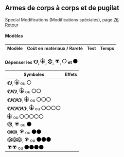 ## Armes de corps à corps et de pugilat
Special Modifications (Modifications spéciales), page [76](https://thetrove.is/Books/Star%20Wars%20[multi]/FFG/Edge%20of%20the%20Empire/Edge%20of%20the%20Empire%20-%20%28SWE14%29%20Special%20Modifications.pdf#page=80)  
[Retour](../index.md)

#### Modèles

| Modèle | Coût en matériaux / Rareté | Test | Temps |
| --- | --: | --- | --- |


#### Dépenser les <img src="../images/advantage.png" width="16">, <img src="../images/triomphe.png" width="16">, <img src="../images/threat.png" width="16">, <img src="../images/despair.png" width="16">, <img src="../images/light.png" width="16"> et <img src="../images/dark.png" width="16">

Symboles | Effets
--- | ---
<img src="../images/advantage.png" width="16">, <img src="../images/triomphe.png" width="16"> ou <img src="../images/light.png" width="16"> | 
<img src="../images/advantage.png" width="16"><img src="../images/advantage.png" width="16">, <img src="../images/triomphe.png" width="16"> ou <img src="../images/light.png" width="16"><img src="../images/light.png" width="16"> | 
<img src="../images/advantage.png" width="16"><img src="../images/advantage.png" width="16"><img src="../images/advantage.png" width="16">, <img src="../images/triomphe.png" width="16"> ou <img src="../images/light.png" width="16"><img src="../images/light.png" width="16"><img src="../images/light.png" width="16"> | 
<img src="../images/advantage.png" width="16"><img src="../images/advantage.png" width="16"><img src="../images/advantage.png" width="16"><img src="../images/advantage.png" width="16">, <img src="../images/triomphe.png" width="16"> ou <img src="../images/light.png" width="16"><img src="../images/light.png" width="16"><img src="../images/light.png" width="16"><img src="../images/light.png" width="16"> | 
<img src="../images/triomphe.png" width="16"> ou <img src="../images/light.png" width="16"><img src="../images/light.png" width="16"><img src="../images/light.png" width="16"><img src="../images/light.png" width="16"><img src="../images/light.png" width="16"> | 
<img src="../images/threat.png" width="16">, <img src="../images/despair.png" width="16"> ou <img src="../images/dark.png" width="16"> | 
<img src="../images/threat.png" width="16"><img src="../images/threat.png" width="16">, <img src="../images/despair.png" width="16"> ou <img src="../images/dark.png" width="16"><img src="../images/dark.png" width="16"> | 
<img src="../images/threat.png" width="16"><img src="../images/threat.png" width="16"><img src="../images/threat.png" width="16">, <img src="../images/despair.png" width="16"> ou <img src="../images/dark.png" width="16"><img src="../images/dark.png" width="16"><img src="../images/dark.png" width="16"> | 
<img src="../images/despair.png" width="16"><img src="../images/despair.png" width="16"> ou <img src="../images/dark.png" width="16"><img src="../images/dark.png" width="16"><img src="../images/dark.png" width="16"><img src="../images/dark.png" width="16"> | 
